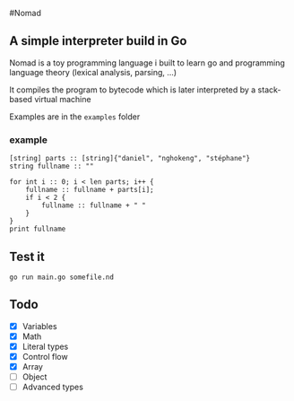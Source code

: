 #Nomad

## A simple interpreter build in Go

Nomad is a toy programming language i built to learn go and programming language theory (lexical analysis, parsing, ...)

It compiles the program to bytecode which is later interpreted by a stack-based virtual machine

Examples are in the `examples` folder

### example

```
[string] parts :: [string]{"daniel", "nghokeng", "stéphane"}
string fullname :: ""

for int i :: 0; i < len parts; i++ {
    fullname :: fullname + parts[i];
    if i < 2 {
        fullname :: fullname + " "
    }
}
print fullname
```

## Test it

`go run main.go somefile.nd`

## Todo
- [x] Variables
- [x] Math
- [x] Literal types
- [x] Control flow
- [x] Array
- [ ] Object
- [ ] Advanced types

#
